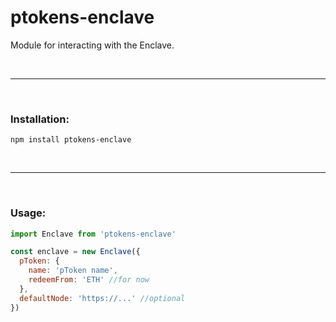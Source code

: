 # ptokens-enclave

Module for interacting with the Enclave.

&nbsp;

***

&nbsp;

### Installation:

```
npm install ptokens-enclave
```

&nbsp;

***

&nbsp;

### Usage:

```js
import Enclave from 'ptokens-enclave'

const enclave = new Enclave({
  pToken: {
    name: 'pToken name',
    redeemFrom: 'ETH' //for now
  },
  defaultNode: 'https://...' //optional
})
```